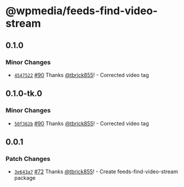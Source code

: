 # @wpmedia/feeds-find-video-stream

## 0.1.0

### Minor Changes

- [`4547522`](https://github.com/WPMedia/feed-components/commit/45475224aa3eca560d8b150b74d78dac310289ff) [#90](https://github.com/WPMedia/feed-components/pull/90) Thanks [@tbrick855](https://github.com/tbrick855)! - Corrected video tag

## 0.1.0-tk.0

### Minor Changes

- [`50f362b`](https://github.com/WPMedia/feed-components/commit/50f362b3dd7979f904838755727360f10bfe07eb) [#90](https://github.com/WPMedia/feed-components/pull/90) Thanks [@tbrick855](https://github.com/tbrick855)! - Corrected video tag

## 0.0.1

### Patch Changes

- [`3e643a7`](https://github.com/WPMedia/feed-components/commit/3e643a79d3b6186daca8161317f2d754b9ff5bd9) [#72](https://github.com/WPMedia/feed-components/pull/72) Thanks [@tbrick855](https://github.com/tbrick855)! - Create feeds-find-video-stream package
